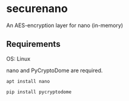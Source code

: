 # securenano
An AES-encryption layer for nano (in-memory)


## Requirements

OS: Linux

nano and PyCryptoDome are required.

`apt install nano`

`pip install pycryptodome`
